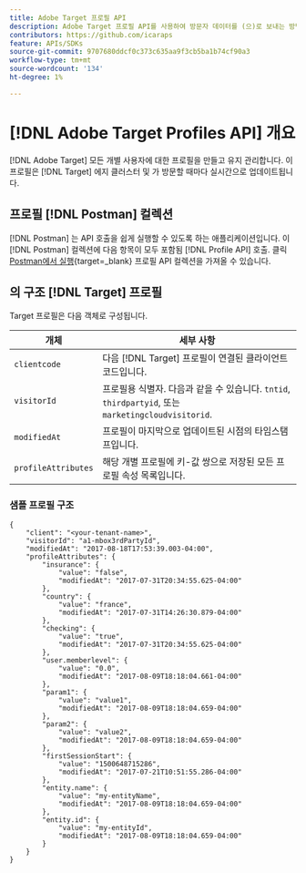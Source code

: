 ```yaml
---
title: Adobe Target 프로필 API
description: Adobe Target 프로필 API를 사용하여 방문자 데이터를 (으)로 보내는 방법 알아보기 [!DNL Target].
contributors: https://github.com/icaraps
feature: APIs/SDKs
source-git-commit: 9707680ddcf0c373c635aa9f3cb5ba1b74cf90a3
workflow-type: tm+mt
source-wordcount: '134'
ht-degree: 1%

---
```


# [!DNL Adobe Target Profiles API] 개요

[!DNL Adobe Target] 모든 개별 사용자에 대한 프로필을 만들고 유지 관리합니다. 이 프로필은 [!DNL Target] 에지 클러스터 및 가 방문할 때마다 실시간으로 업데이트됩니다.

## 프로필 [!DNL Postman] 컬렉션

[!DNL Postman] 는 API 호출을 쉽게 실행할 수 있도록 하는 애플리케이션입니다. 이 [!DNL Postman] 컬렉션에 다음 항목이 모두 포함됨 [!DNL Profile API] 호출. 클릭 [Postman에서 실행](https://www.getpostman.com/collections/ec7376f9028977ccaa99){target=_blank} 프로필 API 컬렉션을 가져올 수 있습니다.

## 의 구조 [!DNL Target] 프로필

Target 프로필은 다음 객체로 구성됩니다.

| 개체 | 세부 사항 |
| --- | --- |
| `clientcode` | 다음 [!DNL Target] 프로필이 연결된 클라이언트 코드입니다. |
| `visitorId` | 프로필용 식별자. 다음과 같을 수 있습니다. `tntid`, `thirdpartyid`, 또는 `marketingcloudvisitorid`. |
| `modifiedAt` | 프로필이 마지막으로 업데이트된 시점의 타임스탬프입니다. |
| `profileAttributes` | 해당 개별 프로필에 키-값 쌍으로 저장된 모든 프로필 속성 목록입니다. |

### 샘플 프로필 구조

```
{
    "client": "<your-tenant-name>",
    "visitorId": "a1-mbox3rdPartyId",
    "modifiedAt": "2017-08-18T17:53:39.003-04:00",
    "profileAttributes": {
        "insurance": {
            "value": "false",
            "modifiedAt": "2017-07-31T20:34:55.625-04:00"
        },
        "country": {
            "value": "france",
            "modifiedAt": "2017-07-31T14:26:30.879-04:00"
        },
        "checking": {
            "value": "true",
            "modifiedAt": "2017-07-31T20:34:55.625-04:00"
        },
        "user.memberlevel": {
            "value": "0.0",
            "modifiedAt": "2017-08-09T18:18:04.661-04:00"
        },
        "param1": {
            "value": "value1",
            "modifiedAt": "2017-08-09T18:18:04.659-04:00"
        },
        "param2": {
            "value": "value2",
            "modifiedAt": "2017-08-09T18:18:04.659-04:00"
        },
        "firstSessionStart": {
            "value": "1500648715286",
            "modifiedAt": "2017-07-21T10:51:55.286-04:00"
        },
        "entity.name": {
            "value": "my-entityName",
            "modifiedAt": "2017-08-09T18:18:04.659-04:00"
        },
        "entity.id": {
            "value": "my-entityId",
            "modifiedAt": "2017-08-09T18:18:04.659-04:00"
        }
    }
}
```
